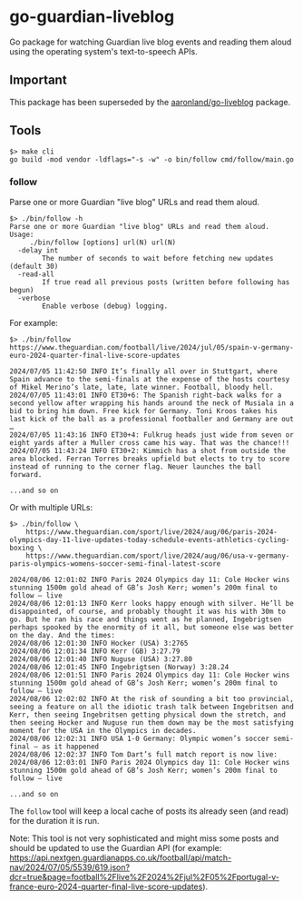 # go-guardian-liveblog

Go package for watching Guardian live blog events and reading them aloud using the operating system's text-to-speech APIs.

## Important

This package has been superseded by the [aaronland/go-liveblog](https://github.com/aaronland/go-liveblog) package.

## Tools

```
$> make cli
go build -mod vendor -ldflags="-s -w" -o bin/follow cmd/follow/main.go
```

### follow

Parse one or more Guardian "live blog" URLs and read them aloud.

```
$> ./bin/follow -h
Parse one or more Guardian "live blog" URLs and read them aloud.
Usage:
	 ./bin/follow [options] url(N) url(N)
  -delay int
    	The number of seconds to wait before fetching new updates (default 30)
  -read-all
    	If true read all previous posts (written before following has begun)
  -verbose
    	Enable verbose (debug) logging.
```

For example:

```
$> ./bin/follow https://www.theguardian.com/football/live/2024/jul/05/spain-v-germany-euro-2024-quarter-final-live-score-updates

2024/07/05 11:42:50 INFO It’s finally all over in Stuttgart, where Spain advance to the semi-finals at the expense of the hosts courtesy of Mikel Merino’s late, late, late winner. Football, bloody hell.
2024/07/05 11:43:01 INFO ET30+6: The Spanish right-back walks for a second yellow after wrapping his hands around the neck of Musiala in a bid to bring him down. Free kick for Germany. Toni Kroos takes his last kick of the ball as a professional footballer and Germany are out …
2024/07/05 11:43:16 INFO ET30+4: Fulkrug heads just wide from seven or eight yards after a Muller cross came his way. That was the chance!!!
2024/07/05 11:43:24 INFO ET30+2: Kimmich has a shot from outside the area blocked. Ferran Torres breaks upfield but elects to try to score instead of running to the corner flag. Neuer launches the ball forward.

...and so on
```

Or with multiple URLs:

```
$> ./bin/follow \
	https://www.theguardian.com/sport/live/2024/aug/06/paris-2024-olympics-day-11-live-updates-today-schedule-events-athletics-cycling-boxing \
	https://www.theguardian.com/sport/live/2024/aug/06/usa-v-germany-paris-olympics-womens-soccer-semi-final-latest-score

2024/08/06 12:01:02 INFO Paris 2024 Olympics day 11: Cole Hocker wins stunning 1500m gold ahead of GB’s Josh Kerr; women’s 200m final to follow – live
2024/08/06 12:01:13 INFO Kerr looks happy enough with silver. He’ll be disappointed, of course, and probably thought it was his with 30m to go. But he ran his race and things went as he planned, Ingebrigtsen perhaps spooked by the enormity of it all, but someone else was better on the day. And the times:
2024/08/06 12:01:30 INFO Hocker (USA) 3:2765
2024/08/06 12:01:34 INFO Kerr (GB) 3:27.79
2024/08/06 12:01:40 INFO Nuguse (USA) 3:27.80
2024/08/06 12:01:45 INFO Ingebrigtsen (Norway) 3:28.24
2024/08/06 12:01:51 INFO Paris 2024 Olympics day 11: Cole Hocker wins stunning 1500m gold ahead of GB’s Josh Kerr; women’s 200m final to follow – live
2024/08/06 12:02:02 INFO At the risk of sounding a bit too provincial, seeing a feature on all the idiotic trash talk between Ingebritsen and Kerr, then seeing Ingebritsen getting physical down the stretch, and then seeing Hocker and Nuguse run them down may be the most satisfying moment for the USA in the Olympics in decades.
2024/08/06 12:02:31 INFO USA 1-0 Germany: Olympic women’s soccer semi-final – as it happened
2024/08/06 12:02:37 INFO Tom Dart’s full match report is now live:
2024/08/06 12:03:01 INFO Paris 2024 Olympics day 11: Cole Hocker wins stunning 1500m gold ahead of GB’s Josh Kerr; women’s 200m final to follow – live

...and so on
```

The `follow` tool will keep a local cache of posts its already seen (and read) for the duration it is run.

Note: This tool is not very sophisticated and might miss some posts and should be updated to use the Guardian API (for example: https://api.nextgen.guardianapps.co.uk/football/api/match-nav/2024/07/05/5539/619.json?dcr=true&page=football%2Flive%2F2024%2Fjul%2F05%2Fportugal-v-france-euro-2024-quarter-final-live-score-updates).
